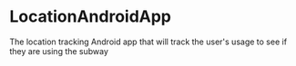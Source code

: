 # LocationAndroidApp
The location tracking Android app that will track the user's usage to see if they are using the subway 
